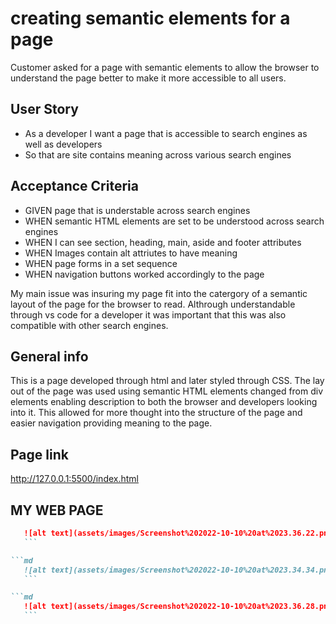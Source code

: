 # creating semantic elements for a page

Customer asked for a page with semantic elements to allow the browser to understand the page better to make it more accessible to all users.

## User Story

- As a developer I want a page that is accessible to search engines as well as developers
- So that are site contains meaning across various search engines


## Acceptance Criteria

- GIVEN page that is understable across search engines
- WHEN semantic HTML elements are set to be understood across search engines
- WHEN I can see section, heading, main, aside and footer attributes
- WHEN Images contain alt attriutes to have meaning 
- WHEN page forms in a set sequence
- WHEN navigation buttons worked accordingly to the page

My main issue was insuring my page fit into the catergory of a semantic layout of the page for the browser to read. Althrough understandable through vs code for a developer it was important that this was also compatible with other search engines.

## General info
 This is a page developed through html and later styled through CSS. The lay out of the page was used using semantic HTML elements changed from div elements enabling description to both the browser and developers looking into it. This allowed for more thought into the structure of the page and easier navigation providing meaning to the page.

## Page link


http://127.0.0.1:5500/index.html

## MY WEB PAGE


 ```md
    ![alt text](assets/images/Screenshot%202022-10-10%20at%2023.36.22.png)
    ```

 ```md
    ![alt text](assets/images/Screenshot%202022-10-10%20at%2023.34.34.png)
    ```

 ```md
    ![alt text](assets/images/Screenshot%202022-10-10%20at%2023.36.28.png)
    ```

